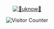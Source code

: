 <p align="center">
<a href="https://git.io/typing-svg"><img src="http://readme-typing-svg.herokuapp.com?font=Fira+Code&size=30&pause=1000&color=006747&random=false&width=435&lines=%F0%9F%91%BE+WELCOME+MY+CHILD+%F0%9F%91%BE;%F0%9F%92%80+NO+SYSTEM+ARE+SAVE+%F0%9F%92%80" alt="👾uknow👾" /></a> 
</p>
<p align="center">
  <img src="https://komarev.com/ghpvc/?username=SIA&color=green" alt="Visitor Counter"/>
</p>

